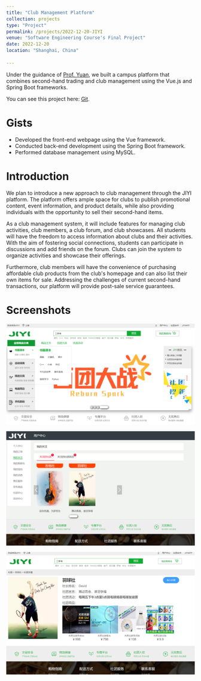 ```yaml
---
title: "Club Management Platform"
collection: projects
type: "Project"
permalink: /projects/2022-12-20-JIYI
venue: "Software Engineering Course's Final Project"
date: 2022-12-20
location: "Shanghai, China"

---
```

Under the guidance of [Prof. Yuan](https://sse.tongji.edu.cn/info/1092/3135.htm), we built a campus platform that 
combines second-hand trading and club management using the Vue.js and Spring Boot frameworks.

You can see this project here: [Git](https://github.com/Sea-173/JIYI).

# Gists
- Developed the front-end webpage using the Vue framework.
- Conducted back-end development using the Spring Boot framework.
- Performed database management using MySQL.

# Introduction
We plan to introduce a new approach to club management through the JIYI platform. The platform offers ample space for clubs to publish promotional content, event information, and product details, while also providing individuals with the opportunity to sell their second-hand items.

As a club management system, it will include features for managing club activities, club members, a club forum, and club showcases. All students will have the freedom to access information about clubs and their activities. With the aim of fostering social connections, students can participate in discussions and add friends on the forum. Clubs can join the system to organize activities and showcase their offerings.

Furthermore, club members will have the convenience of purchasing affordable club products from the club's homepage and can also list their own items for sale. Addressing the challenges of current second-hand transactions, our platform will provide post-sale service guarantees.

# Screenshots

![ss1](../images/projects/JIYI/ss1.png)

![ss2](../images/projects/JIYI/ss2.png)

![ss3](../images/projects/JIYI/ss3.png)
